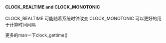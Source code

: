 #### CLOCK_REALTIME and CLOCK_MONOTONIC

  CLOCK_REALTIME 可能随着系统时钟改变
  CLOCK_MONOTONIC 可以更好的用于计算时间间隔
  
  更多的man一下clock_gettime()
